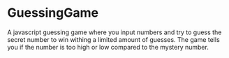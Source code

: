 # GuessingGame
A javascript guessing game where you input numbers and try to guess the secret number to win withing a limited amount of guesses. The game tells you if the number is too high or low compared to the mystery number. 
